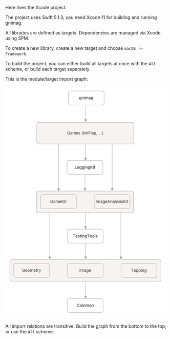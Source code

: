 Here lives the Xcode project.

The project uses Swift 5.1.3; you need Xcode 11 for building and running gnimag.

All libraries are defined as targets. Dependencies are managed via Xcode, using SPM.

To create a new library, create a new target and choose `macOS -> Framework`.

To build the project, you can either build all targets at once with the `All` scheme, or build each target separately.

This is the module/target import graph:

![](Images/ModuleImportGraph.png)

All import relations are transitive. Build the graph from the bottom to the top, or use the `All` scheme.
